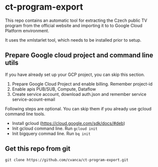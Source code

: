 # ct-program-export

This repo contains an automatic tool for extracting the Czech public TV program from the official website and importing it to to Google Cloud Platform environment.

It uses the xmlstarlet tool, which needs to be installed prior to setup.


## Prepare Google cloud project and command line utils

If you have already set up your GCP project, you can skip this section.

1. Prepare Google Cloud Project and enable billing. Remember project-id
2. Enable apis PUB/SUB, Compute, Dataflow
3. Create service account, download auth.json and remember service service-acount-email

Following steps are optional. You can skip them if you already use gcloud command line tools.

* Install gcloud (https://cloud.google.com/sdk/docs/#deb)
* Init gcloud command line. Run `gcloud init`
* Init bigquery commad line. Run `bq init`

## Get this repo from git
`git clone https://github.com/cvanca/ct-program-export.git`
